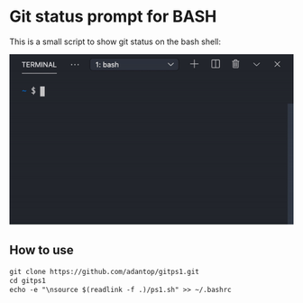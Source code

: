 # Git status prompt for BASH

This is a small script to show git status on the bash shell:

![Git PS1 Bash](https://github.com/adantop/gitps1/blob/main/resources/gitbash.gif?raw=true "Git PS1 Bash")

## How to use

```
git clone https://github.com/adantop/gitps1.git
cd gitps1
echo -e "\nsource $(readlink -f .)/ps1.sh" >> ~/.bashrc
```
